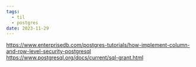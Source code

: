 ```yaml
---
tags:
  - til
  - postgres
date: 2023-11-29
---
```


https://www.enterprisedb.com/postgres-tutorials/how-implement-column-and-row-level-security-postgresql
https://www.postgresql.org/docs/current/sql-grant.html
